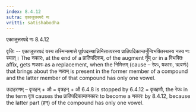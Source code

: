```yaml
---
index: 8.4.12
sutra: एकाजुत्तरपदे णः
vritti: satishabodha
---
```



 एकाजुत्तरपदे णः 8.4.12 


वृत्तिः -- एकाजुत्तरपदं यस्य तस्मिन्समासे पूर्वपदस्थान्निमित्तात्परस्य प्रातिपदिकान्तनुँम्विभक्तिस्थस्य नस्य णः स्यात्। The नकारः, at the end of a प्रातिपदिकम्, of the augment नुँम् or in a विभक्तिः affix, gets णकारः as a replacement, when the निमित्तम् (cause – रेफः, षकारः, ऋवर्णः) that brings about the णत्वम् is present in the former member of a compound and the latter member of that compound has only one vowel. 


उदाहरणम् – वृत्रहन् + औ = वृत्रहन् + औ 6.4.8 is stopped by 6.4.12 = वृत्रहणौ, the रेफः in the term वृत्र causes the प्रातिपदिकान्तनकारः to become a णकारः by 8.4.12, because the latter part (हन्) of the compound has only one vowel. 


